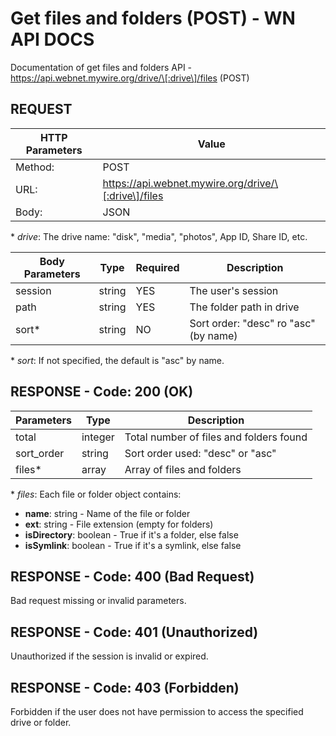 # Get files and folders (POST) - WN API DOCS

Documentation of get files and folders API - https://api.webnet.mywire.org/drive/\[:drive\]/files (POST)

## REQUEST

| **HTTP Parameters**   | **Value**                                            |
|-----------------------|------------------------------------------------------|
| Method:           	| POST                                                 |
| URL:              	| https://api.webnet.mywire.org/drive/\[:drive\]/files |
| Body:             	| JSON                                                 |

\* _drive_: The drive name: "disk", "media", "photos", App ID, Share ID, etc.

| **Body Parameters**  | **Type**  | **Required** | **Description**                       |
|----------------------|-----------|--------------|---------------------------------------|
| session              | string    | YES          | The user's session                    |
| path                 | string    | YES          | The folder path in drive              |
| sort*                | string    | NO           | Sort order: "desc" ro "asc" (by name) |

\* _sort_: If not specified, the default is "asc" by name.

## RESPONSE - Code: 200 (OK)

| **Parameters**  | **Type** | **Description**                         |
|-----------------|----------|-----------------------------------------|
| total           | integer  | Total number of files and folders found |
| sort_order      | string   | Sort order used: "desc" or "asc"        |
| files*          | array    | Array of files and folders              |

\* _files_: Each file or folder object contains:
  - **name**: string - Name of the file or folder
  - **ext**: string - File extension (empty for folders)
  - **isDirectory**: boolean - True if it's a folder, else false
  - **isSymlink**: boolean - True if it's a symlink, else false

## RESPONSE - Code: 400 (Bad Request)

Bad request missing or invalid parameters.

## RESPONSE - Code: 401 (Unauthorized)

Unauthorized if the session is invalid or expired.

## RESPONSE - Code: 403 (Forbidden)

Forbidden if the user does not have permission to access the specified drive or folder.